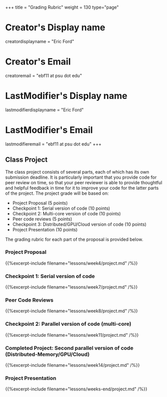 +++
title = "Grading Rubric"
weight = 130
type="page"

# Creator's Display name
creatordisplayname = "Eric Ford"
# Creator's Email
creatoremail = "ebf11 at psu dot edu"
# LastModifier's Display name
lastmodifierdisplayname = "Eric Ford"
# LastModifier's Email
lastmodifieremail = "ebf11 at psu dot edu"
+++

## Class Project
The class project consists of several parts, each of which has its own submission deadline.  It is particularly important that you provide code for peer review on time, so that your peer reviewer is able to provide thoughtful and helpful feedback in time for it to improve your code for the latter parts of the project.  The project grade will be based on:

- Project Proposal (5 points)
- Checkpoint 1: Serial version of code (10 points)
- Checkpoint 2: Multi-core version of code (10 points)
- Peer code reviews (5 points)
- Checkpoint 3: Distributed/GPU/Cloud version of code (10 points)
- Project Presentation (10 points)

The grading rubric for each part of the proposal is provided below.


### Project Proposal

{{%excerpt-include filename="lessons/week4/project.md" /%}}

### Checkpoint 1: Serial version of code

{{%excerpt-include filename="lessons/week7/project.md" /%}}

### Peer Code Reviews

{{%excerpt-include filename="lessons/week8/project.md" /%}}

### Checkpoint 2: Parallel version of code (multi-core)

{{%excerpt-include filename="lessons/week11/project.md" /%}}

### Completed Project: Second parallel version of code (Distributed-Memory/GPU/Cloud)

{{%excerpt-include filename="lessons/week14/project.md" /%}}

### Project Presentation
{{%excerpt-include filename="lessons/weeks-end/project.md" /%}}
